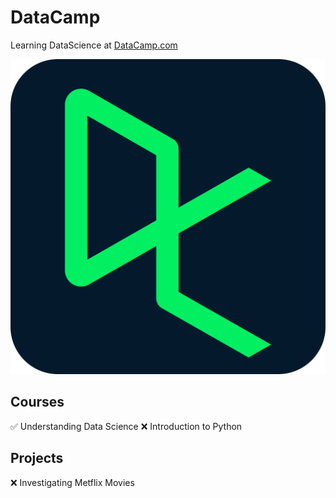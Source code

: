 # DataCamp
Learning DataScience at [DataCamp.com](https://app.datacamp.com/)

![DataCamp logo](/inc/datacamp.svg)

## Courses
✅ Understanding Data Science
❌ Introduction to Python

## Projects
❌ Investigating Metflix Movies
